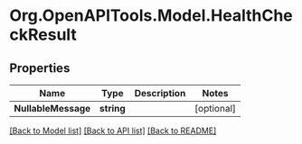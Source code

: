 # Org.OpenAPITools.Model.HealthCheckResult
## Properties

Name | Type | Description | Notes
------------ | ------------- | ------------- | -------------
**NullableMessage** | **string** |  | [optional] 

[[Back to Model list]](../README.md#documentation-for-models) [[Back to API list]](../README.md#documentation-for-api-endpoints) [[Back to README]](../README.md)

